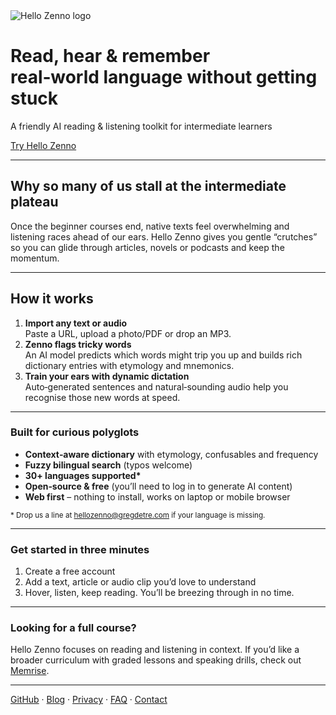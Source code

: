 <!-- HERO —————————————————————————————————————— -->
<!-- Near‑black (#0b0b0e) section, faint‑nebula bg (zenno‑nebula.png) → bg‑cover, centre  -->
<div class="relative flex flex-col items-center py-32 text-center">
  <!-- Floating alien‑hand logo -->
  <img src="/assets/logo.png" alt="Hello Zenno logo"
       class="w-24 md:w-32 mb-8 animate-float" />

  <!-- Headline -->
  <h1 class="text-4xl md:text-6xl font-extrabold text-slate-50 leading-tight max-w-4xl">
    Read, <span class="text-mint">hear</span> & <strong>remember</strong><br />
    real‑world language without getting stuck
  </h1>

  <!-- Sub‑headline -->
  <p class="mt-6 text-lg md:text-2xl text-slate-300 max-w-2xl">
    A friendly AI reading&nbsp;&amp;&nbsp;listening toolkit for intermediate learners
  </p>

  <!-- Primary CTA (single) -->
  <a href="https://app.hellozenno.com"
     class="mt-10 inline-block rounded-full px-8 py-4 text-lg font-semibold
            bg-mint hover:bg-mint-light focus:outline-none focus:ring-4
            focus:ring-mint/50 shadow-lg shadow-mint/30">
     Try Hello Zenno
  </a>
</div>

---

<!-- PROBLEM / INSIGHT  -->
## Why so many of us stall at the intermediate plateau
Once the beginner courses end, native texts feel overwhelming and listening races ahead of our ears. Hello Zenno gives you gentle “crutches” so you can glide through articles, novels or podcasts and keep the momentum.

---

<!-- HOW IT WORKS – three‑step graphic -->
## How it works
1. **Import any text or audio**  
   Paste a URL, upload a photo/PDF or drop an MP3.
2. **Zenno flags tricky words**  
   An AI model predicts which words might trip you up and builds rich dictionary entries with etymology and mnemonics.
3. **Train your ears with dynamic dictation**  
   Auto‑generated sentences and natural‑sounding audio help you recognise those new words at speed.

---

### Built for curious polyglots
- **Context‑aware dictionary** with etymology, confusables and frequency
- **Fuzzy bilingual search** (typos welcome)
- **30+ languages supported\***
- **Open‑source & free** (you’ll need to log in to generate AI content)
- **Web first** – nothing to install, works on laptop or mobile browser

<small>\* Drop us a line at <a href="mailto:hellozenno@gregdetre.com">hellozenno@gregdetre.com</a> if your language is missing.</small>

---

### Get started in three minutes
1. Create a free account  
2. Add a text, article or audio clip you’d love to understand  
3. Hover, listen, keep reading. You’ll be breezing through in no time.

---

### Looking for a full course?
Hello Zenno focuses on reading and listening in context. If you’d like a broader curriculum with graded lessons and speaking drills, check out <a href="https://www.memrise.com" target="_blank" rel="noopener">Memrise</a>.

---

<!-- FOOTER -->
<div class="py-12 text-center text-slate-400 text-sm">
  <a href="https://github.com/spideryarn/hellozenno" class="hover:underline">GitHub</a> ·
  <a href="/blog" class="hover:underline">Blog</a> ·
  <a href="/privacy" class="hover:underline">Privacy</a> ·
  <a href="/faq" class="hover:underline">FAQ</a> ·
  <a href="mailto:hellozenno@gregdetre.com" class="hover:underline">Contact</a>
</div>


